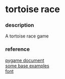 # tortoise race

### description
A tortoise race game

### reference
[pygame document](https://www.pygame.org/docs/ref/display.html)<br>
[some base examples](https://pythonprogramming.net/pygame-crashing-objects/)<br>
[font](https://www.zcool.com.cn/special/zcoolfonts/)